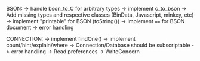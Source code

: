 BSON:
-> handle bson_to_C for arbitrary types
-> implement c_to_bson
-> Add missing types and respective classes (BinData, Javascript, minkey, etc)
-> implement "printable" for BSON (toString())
-> Implement `==` for BSON document
-> error handling

CONNECTION:
-> implement findOne()
-> implement count/hint/explain/where
-> Connection/Database should be subscriptable
-> error handling
-> Read preferences
-> WriteConcern
